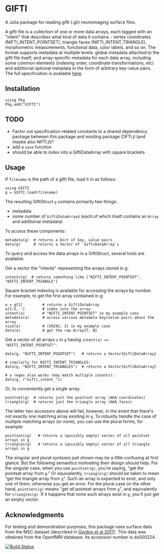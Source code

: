 # GIFTI

A Julia package for reading gifti (.gii) neuroimaging surface files.

A gifti file is a collection of one or more data arrays, each tagged with an "intent" that describes what kind of data it contains - vertex coordinates (NIFTI_INTENT_POINTSET), triangle faces (NIFTI_INTENT_TRIANGLE), morphometric measurements, functional data, color labels, and so on. The format supports metadata at multiple levels: global metadata attached to the gifti file itself; and array-specific metadata for each data array, including some common elements (indexing order, coordinate transformations, etc) and additional optional metadata in the form of arbitrary key-value pairs. The full specification is available [here](https://www.nitrc.org/projects/gifti/).

## Installation
```
using Pkg
Pkg.add("GIFTI")
```
 
## TODO
- Factor out specification-related constants to a shared dependency package between this package and existing package CIFTI.jl (and maybe also NIfTI.jl)?
- add a `save` function
- should be able to index into a GiftiDataArray with square brackets


## Usage
If `filename` is the path of a gifti file, load it in as follows:
```
using GIFTI
g = GIFTI.load(filename)
```

The resulting GiftiStruct `g` contains primarily two things:
- metadata
- some number of `GiftiDataArray`s (each of which itself contains an `Array` and additional metadata)

To access these components:
```
metadata(g)  # returns a Dict of key, value pairs
data(g)      # returns a Vector of `GiftiDataArray`s
```

To query and access the data arrays in a GiftiStruct, several tools are available:

Get a vector the "intents" representing the arrays stored in g:
```
intents(g)  # returns something like ["NIFTI_INTENT_POINTSET", "NIFTI_INTENT_TRIANGLE"]
```

Square bracket indexing is available for accessing the arrays by number. For example, to get the first array contained in g:
```
a = g[1]         # returns a GiftiDataArray
a[1:5, :]        # index into the array
intent(a)        # "NIFTI_INTENT_POINTSET" in my example case
metadata(a)      # access various metadata key/value pairs about the array
size(a)          # (59292, 3) in my example case
data(a)          # get the raw Array{T, N}
```

Get a vector of all arrays `a` in `g` having `intent(a) == "NIFTI_INTENT_POINTSET"`:
```
data(g, "NIFTI_INTENT_POINTSET")   # returns a Vector{GiftiDataArray}

# similarly for NIFTI_INTENT_TRIANGLES:
data(g, "NIFTI_INTENT_TRIANGLES")  # returns a Vector{GiftiDataArray}

# a regex also works (may match multiple intents):
data(g, r"nifti_intent_"i)
```

Or, to conveniently get a _single_ array:
```
pointset(g)  # returns just the pointset array (AKA coordinates)
triangle(g)  # returns just the triangle array (AKA faces)
```

The latter two accessors above will fail, however, in the event that there's not exactly one matching array existing in `g`. To robustly handle the case of multiple matching arrays (or none), you can use the plural forms, for example:
```
pointsets(g)   # returns a (possibly empty) vector of all pointset arrays in g
triangles(g)   # returns a (possibly empty) vector of all triangle arrays in g
```

The singular and plural syntaxes just shown may be a little confusing at first glance. But the following semantics motivating their design should help. For the singular case, when you use `pointset(g)`, you're saying, "get _the_ pointset array from `g`." Or equivalently, `triangle(g)` should be taken to mean "get _the_ triangle array from `g`". Such an array is expected to exist, and only one of them; otherwise you get an error. For the plural case on the other hand, `pointsets(g)` means "get _all_ pointset arrays from `g`", and equivalently for `triangles(g)`. If it happens that none such arrays exist in `g`, you'll just get an empty vector.

## Acknowledgments
For testing and demonstration purposes, this package uses surface data from the MSC dataset (described in [Gordon et al 2017](https://www.cell.com/neuron/fulltext/S0896-6273(17)30613-X)). This data was obtained from the OpenfMRI database. Its accession number is ds000224. 

[![Build Status](https://github.com/myersm0/GIFTI.jl/actions/workflows/CI.yml/badge.svg?branch=main)](https://github.com/myersm0/GIFTI.jl/actions/workflows/CI.yml?query=branch%3Amain)
